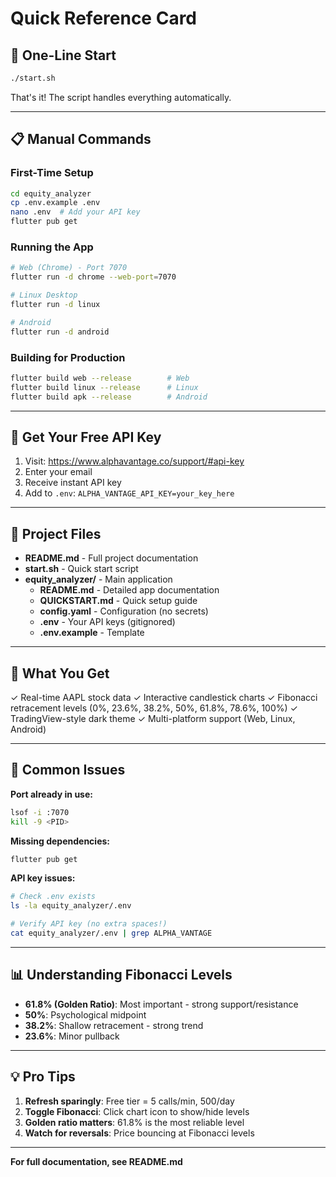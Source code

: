 # Quick Reference Card

## 🚀 One-Line Start

```bash
./start.sh
```

That's it! The script handles everything automatically.

---

## 📋 Manual Commands

### First-Time Setup
```bash
cd equity_analyzer
cp .env.example .env
nano .env  # Add your API key
flutter pub get
```

### Running the App
```bash
# Web (Chrome) - Port 7070
flutter run -d chrome --web-port=7070

# Linux Desktop
flutter run -d linux

# Android
flutter run -d android
```

### Building for Production
```bash
flutter build web --release        # Web
flutter build linux --release      # Linux
flutter build apk --release        # Android
```

---

## 🔑 Get Your Free API Key

1. Visit: https://www.alphavantage.co/support/#api-key
2. Enter your email
3. Receive instant API key
4. Add to `.env`: `ALPHA_VANTAGE_API_KEY=your_key_here`

---

## 📁 Project Files

- **README.md** - Full project documentation
- **start.sh** - Quick start script
- **equity_analyzer/** - Main application
  - **README.md** - Detailed app documentation
  - **QUICKSTART.md** - Quick setup guide
  - **config.yaml** - Configuration (no secrets)
  - **.env** - Your API keys (gitignored)
  - **.env.example** - Template

---

## 🎯 What You Get

✓ Real-time AAPL stock data
✓ Interactive candlestick charts
✓ Fibonacci retracement levels (0%, 23.6%, 38.2%, 50%, 61.8%, 78.6%, 100%)
✓ TradingView-style dark theme
✓ Multi-platform support (Web, Linux, Android)

---

## 🔧 Common Issues

**Port already in use:**
```bash
lsof -i :7070
kill -9 <PID>
```

**Missing dependencies:**
```bash
flutter pub get
```

**API key issues:**
```bash
# Check .env exists
ls -la equity_analyzer/.env

# Verify API key (no extra spaces!)
cat equity_analyzer/.env | grep ALPHA_VANTAGE
```

---

## 📊 Understanding Fibonacci Levels

- **61.8% (Golden Ratio)**: Most important - strong support/resistance
- **50%**: Psychological midpoint
- **38.2%**: Shallow retracement - strong trend
- **23.6%**: Minor pullback

---

## 💡 Pro Tips

1. **Refresh sparingly**: Free tier = 5 calls/min, 500/day
2. **Toggle Fibonacci**: Click chart icon to show/hide levels
3. **Golden ratio matters**: 61.8% is the most reliable level
4. **Watch for reversals**: Price bouncing at Fibonacci levels

---

**For full documentation, see README.md**
